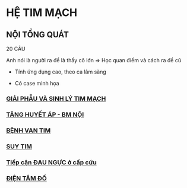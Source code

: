 # HỆ TIM MẠCH  
## NỘI TỔNG QUÁT  
20 CÂU  
Anh nói là người ra đề là thầy cô lớn => Học quan điểm và cách ra đề cũ  
- Tính ứng dụng cao, theo ca lâm sàng  
- Có case minh họa  
### [GIẢI PHẪU VÀ SINH LÝ TIM MẠCH](./UMP/BM%20N%E1%BB%98I/TIM%20M%E1%BA%A0CH/GI%E1%BA%A2I%20PH%E1%BA%AAU%20V%C3%80%20SINH%20L%C3%9D%20TIM%20M%E1%BA%A0CH.md)  
### [TĂNG HUYẾT ÁP - BM NỘI](./UMP/BM%20N%E1%BB%98I/TIM%20M%E1%BA%A0CH/T%C4%82NG%20HUY%E1%BA%BET%20%C3%81P%20-%20BM%20N%E1%BB%98I.md)  
### [BỆNH VAN TIM](./UMP/BM%20N%E1%BB%98I/TIM%20M%E1%BA%A0CH/B%E1%BB%86NH%20VAN%20TIM.md)  
### [SUY TIM](./UMP/BM%20N%E1%BB%98I/TIM%20M%E1%BA%A0CH/SUY%20TIM.md)  
### [Tiếp cận ĐAU NGỰC ở cấp cứu](../../100%20Reference%20notes/Ti%E1%BA%BFp%20c%E1%BA%ADn%20%C4%90AU%20NG%E1%BB%B0C%20%E1%BB%9F%20c%E1%BA%A5p%20c%E1%BB%A9u.md)  
### [ĐIỆN TÂM ĐỒ](./UMP/BM%20N%E1%BB%98I/TIM%20M%E1%BA%A0CH/%C4%90I%E1%BB%86N%20T%C3%82M%20%C4%90%E1%BB%92.md)